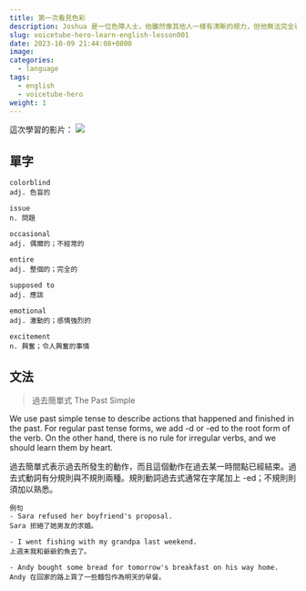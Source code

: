 ```yaml
---
title: 第一次看見色彩
description: Joshua 是一位色障人士，他雖然像其他人一樣有清晰的視力，但他無法完全看見紅色和綠色。當他聽說了這副專為色障人士量身打造的眼鏡時，他決定一試。
slug: voicetube-hero-learn-english-lesson001
date: 2023-10-09 21:44:08+0800
image: 
categories:
  - language
tags:
  - english
  - voicetube-hero
weight: 1
---
```


這次學習的影片：
![](https://www.youtube.com/watch?v=b0eSg_8Afh0)

## 單字
```
colorblind
adj. 色盲的

issue
n. 問題

occasional
adj. 偶爾的；不經常的

entire
adj. 整個的；完全的

supposed to
adj. 應該

emotional
adj. 激動的；感情強烈的

excitement
n. 興奮；令人興奮的事情
```

## 文法

>過去簡單式
>The Past Simple

We use past simple tense to describe actions that happened and finished in the past. For regular past tense forms, we add -d or -ed to the root form of the verb. On the other hand, there is no rule for irregular verbs, and we should learn them by heart.

過去簡單式表示過去所發生的動作，而且這個動作在過去某一時間點已經結束。過去式動詞有分規則與不規則兩種。規則動詞過去式通常在字尾加上 -ed；不規則則須加以熟悉。

```
例句
- Sara refused her boyfriend's proposal.
Sara 拒絕了她男友的求婚。

- I went fishing with my grandpa last weekend.
上週末我和爺爺釣魚去了。

- Andy bought some bread for tomorrow's breakfast on his way home.
Andy 在回家的路上買了一些麵包作為明天的早餐。
```
